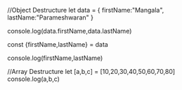 //Object Destructure
let data = {
    firstName:"Mangala",
    lastName:"Parameshwaran"
}

console.log(data.firstName,data.lastName)

const {firstName,lastName} = data

console.log(firstName,lastName)

//Array Destructure
let [a,b,c] = [10,20,30,40,50,60,70,80]
console.log(a,b,c)
